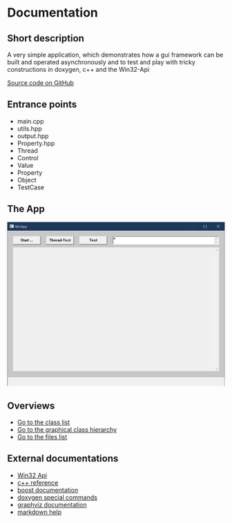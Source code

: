 
# Documentation

## Short description
A  very simple application, which demonstrates 
how a gui framework can be built and operated
asynchronously and to test and play with tricky 
constructions in doxygen, c++ and the Win32-Api  


[Source code on GitHub](https://github.com/kokolorix/TheSimplestCPP/tree/features/objs)

## Entrance points

- main.cpp
- utils.hpp
- output.hpp
- Property.hpp
- Thread
- Control
- Value
- Property
- Object
- TestCase

## The App
![image](screenshot.png)

## Overviews

- [Go to the class list](annotated.html)
- [Go to the graphical class hierarchy](inherits.html)
- [Go to the files list](files.html)

## External documentations

- [Win32 Api](https://docs.microsoft.com/en-us/windows/win32/api/_winmsg/)
- [c++ reference](https://en.cppreference.com/w/)
- [boost documentation](https://www.boost.org/doc/libs/1_72_0/?view=categorized)
- [doxygen special commands](http://doxygen.nl/manual/commands.html)
- [graphviz documentation](https://graphviz.org/documentation/)
- [markdown help](https://commonmark.org/help/)
